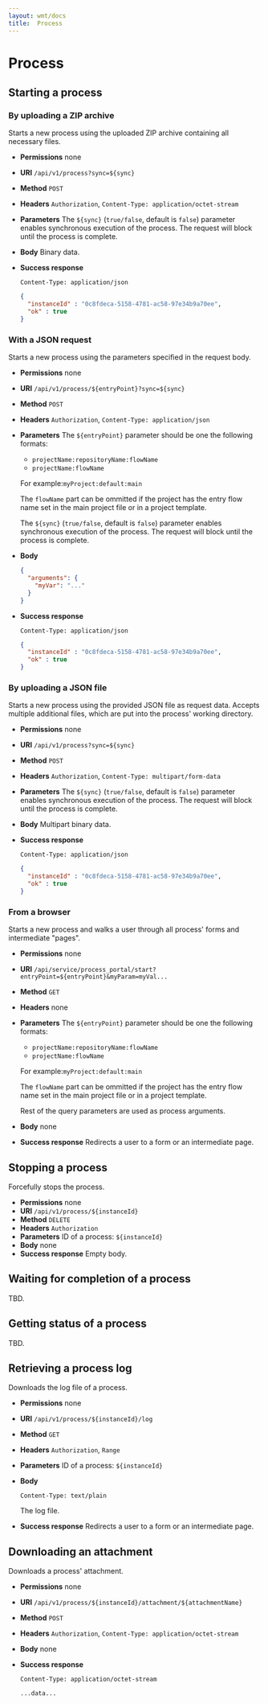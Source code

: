 ```yaml
---
layout: wmt/docs
title:  Process
---
```


# Process

## Starting a process

### By uploading a ZIP archive

Starts a new process using the uploaded ZIP archive containing all
necessary files.

* **Permissions** none
* **URI** `/api/v1/process?sync=${sync}`
* **Method** `POST`
* **Headers** `Authorization`, `Content-Type: application/octet-stream`
* **Parameters**
    The `${sync}` (`true/false`, default is `false`) parameter enables
    synchronous execution of the process. The request will block until
    the process is complete.
* **Body**
    Binary data. 
* **Success response**
    ```
    Content-Type: application/json
    ```
    
    ```json
    {
      "instanceId" : "0c8fdeca-5158-4781-ac58-97e34b9a70ee",
      "ok" : true
    }
    ```

### With a JSON request

Starts a new process using the parameters specified in the request body.

* **Permissions** none
* **URI** `/api/v1/process/${entryPoint}?sync=${sync}`
* **Method** `POST`
* **Headers** `Authorization`, `Content-Type: application/json`
* **Parameters**
    The `${entryPoint}` parameter should be one the following formats:
    - `projectName:repositoryName:flowName`
    - `projectName:flowName`

    For example:`myProject:default:main`
    
    The `flowName` part can be ommitted if the project has the
    entry flow name set in the main project file or in a project
    template.
    
    The `${sync}` (`true/false`, default is `false`) parameter enables
    synchronous execution of the process. The request will block until
    the process is complete.
* **Body**
    ```json
    {
      "arguments": {
        "myVar": "..."
      }
    }
    ```
* **Success response**
    ```
    Content-Type: application/json
    ```
    
    ```json
    {
      "instanceId" : "0c8fdeca-5158-4781-ac58-97e34b9a70ee",
      "ok" : true
    }
    ```
    
### By uploading a JSON file

Starts a new process using the provided JSON file as request data.
Accepts multiple additional files, which are put into the process'
working directory.

* **Permissions** none
* **URI** `/api/v1/process?sync=${sync}`
* **Method** `POST`
* **Headers** `Authorization`, `Content-Type: multipart/form-data`
* **Parameters**
    The `${sync}` (`true/false`, default is `false`) parameter enables
    synchronous execution of the process. The request will block until
    the process is complete.
* **Body**
    Multipart binary data.
* **Success response**
    ```
    Content-Type: application/json
    ```
    
    ```json
    {
      "instanceId" : "0c8fdeca-5158-4781-ac58-97e34b9a70ee",
      "ok" : true
    }
    ```

### From a browser

Starts a new process and walks a user through all process' forms and
intermediate "pages".

* **Permissions** none
* **URI** `/api/service/process_portal/start?entryPoint=${entryPoint}&myParam=myVal...`
* **Method** `GET`
* **Headers** none
* **Parameters**
    The `${entryPoint}` parameter should be one the following formats:
    - `projectName:repositoryName:flowName`
    - `projectName:flowName`

    For example:`myProject:default:main`
    
    The `flowName` part can be ommitted if the project has the
    entry flow name set in the main project file or in a project
    template.
   
    Rest of the query parameters are used as process arguments.
* **Body**
    none
* **Success response**
    Redirects a user to a form or an intermediate page.

## Stopping a process

Forcefully stops the process.

* **Permissions** none
* **URI** `/api/v1/process/${instanceId}`
* **Method** `DELETE`
* **Headers** `Authorization`
* **Parameters**
    ID of a process: `${instanceId}`
* **Body**
    none
* **Success response**
    Empty body.

## Waiting for completion of a process

TBD.

## Getting status of a process

TBD.

## Retrieving a process log

Downloads the log file of a process.

* **Permissions** none
* **URI** `/api/v1/process/${instanceId}/log`
* **Method** `GET`
* **Headers** `Authorization`, `Range`
* **Parameters**
    ID of a process: `${instanceId}`
* **Body**
    ```
    Content-Type: text/plain
    ```
    
    The log file.
* **Success response**
    Redirects a user to a form or an intermediate page.


## Downloading an attachment

Downloads a process' attachment.

* **Permissions** none
* **URI** `/api/v1/process/${instanceId}/attachment/${attachmentName}`
* **Method** `POST`
* **Headers** `Authorization`, `Content-Type: application/octet-stream`
* **Body**
    none
* **Success response**
    ```
    Content-Type: application/octet-stream
    ```
    
    ```
    ...data...
    ```
